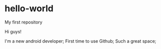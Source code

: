 # hello-world
My first repository

Hi guys!

I'm a new android developer;
First time to use Github;
Such a great space;


